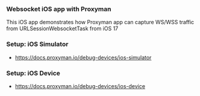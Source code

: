 ### Websocket iOS app with Proxyman
This iOS app demonstrates how Proxyman app can capture WS/WSS traffic from URLSessionWebsocketTask from iOS 17

### Setup: iOS Simulator
- https://docs.proxyman.io/debug-devices/ios-simulator

### Setup: iOS Device
- https://docs.proxyman.io/debug-devices/ios-device
